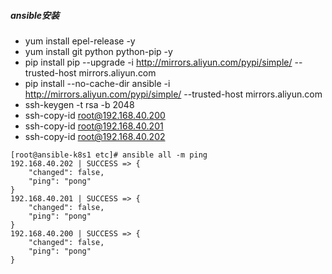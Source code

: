 ##### ansible安装

* yum install epel-release -y
* yum install git python python-pip -y
* pip install pip --upgrade -i http://mirrors.aliyun.com/pypi/simple/ --trusted-host mirrors.aliyun.com
* pip install --no-cache-dir ansible -i http://mirrors.aliyun.com/pypi/simple/ --trusted-host mirrors.aliyun.com
* ssh-keygen -t rsa -b 2048
* ssh-copy-id  root@192.168.40.200
* ssh-copy-id  root@192.168.40.201
* ssh-copy-id  root@192.168.40.202

```
[root@ansible-k8s1 etc]# ansible all -m ping
192.168.40.202 | SUCCESS => {
    "changed": false,
    "ping": "pong"
}
192.168.40.201 | SUCCESS => {
    "changed": false,
    "ping": "pong"
}
192.168.40.200 | SUCCESS => {
    "changed": false,
    "ping": "pong"
}
```
